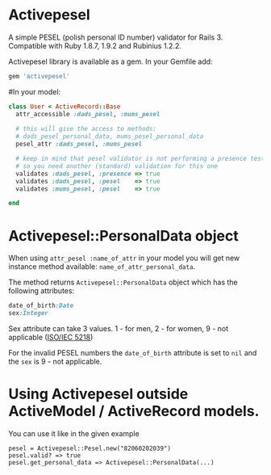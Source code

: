 # Activepesel

A simple PESEL (polish personal ID number) validator for Rails 3. Compatible with Ruby 1.8.7, 1.9.2 and
Rubinius 1.2.2.

Activepesel library is available as a gem. In your Gemfile add:

```ruby
gem 'activepesel'
```

#In your model:

```ruby
class User < ActiveRecord::Base
  attr_accessible :dads_pesel, :mums_pesel
  
  # this will give the access to methods: 
  # dads_pesel_personal_data, mums_pesel_personal_data
  pesel_attr :dads_pesel, :mums_pesel

  # keep in mind that pesel validator is not performing a presence test
  # so you need another (standard) validation for this one
  validates :dads_pesel, :presence => true
  validates :dads_pesel, :pesel    => true
  validates :mums_pesel, :pesel    => true

end
```

# Activepesel::PersonalData object

When using ```attr_pesel :name_of_attr``` in your model you will get new instance method available: ```name_of_attr_personal_data```.

The method returns ```Activepesel::PersonalData``` object which has the following attributes:

```ruby
date_of_birth:Date
sex:Integer
```

Sex attribute can take 3 values. 1 - for men, 2 - for women, 9 - not applicable ([ISO/IEC 5218](http://en.wikipedia.org/wiki/ISO/IEC_5218))

For the invalid PESEL numbers the ```date_of_birth``` attribute is set to ```nil``` and the ```sex``` is 9 - not applicable.

# Using Activepesel outside ActiveModel / ActiveRecord models.

You can use it like in the given example

```
pesel = Activepesel::Pesel.new("82060202039")
pesel.valid? => true
pesel.get_personal_data => Activepesel::PersonalData(...)
```  




